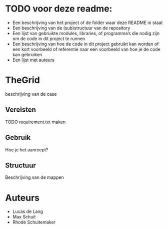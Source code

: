 # TODO voor deze readme:
- Een beschrijving van het project of de folder waar deze README in staat
- Een beschrijving van de (sub)structuur van de repository
- Een lijst van gebruikte modules, libraries, of programma’s die nodig zijn om de code in dit project te runnen
- Een beschrijving van hoe de code in dit project gebruikt kan worden of een kort voorbeeld of referentie naar een voorbeeld van hoe je de code kan gebruiken
- Een lijst met auteurs

# TheGrid
beschrijving van de case

## Vereisten
TODO requirement.txt maken

## Gebruik
Hoe je het aanroept?

## Structuur
Beschrijving van de mappen

# Auteurs
- Lucas de Lang
- Max Schuit
- Rhodé Schuitemaker
